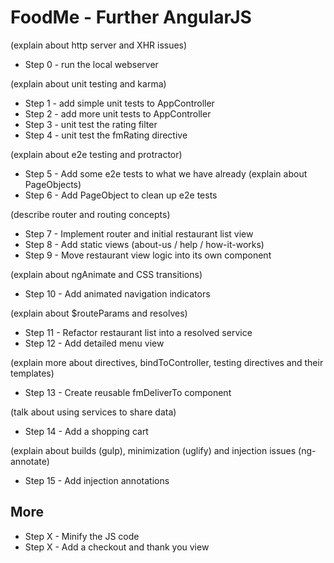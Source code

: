 # FoodMe - Further AngularJS

(explain about http server and XHR issues)
* Step 0 - run the local webserver

(explain about unit testing and karma)
* Step 1 - add simple unit tests to AppController
* Step 2 - add more unit tests to AppController
* Step 3 - unit test the rating filter
* Step 4 - unit test the fmRating directive

(explain about e2e testing and protractor)
* Step 5 - Add some e2e tests to what we have already
(explain about PageObjects)
* Step 6 - Add PageObject to clean up e2e tests

(describe router and routing concepts)
* Step 7 - Implement router and initial restaurant list view
* Step 8 - Add static views (about-us / help / how-it-works)
* Step 9 - Move restaurant view logic into its own component

(explain about ngAnimate and CSS transitions)
* Step 10 - Add animated navigation indicators

(explain about $routeParams and resolves)
* Step 11 - Refactor restaurant list into a resolved service
* Step 12 - Add detailed menu view

(explain more about directives, bindToController, testing directives and their templates)
* Step 13 - Create reusable fmDeliverTo component

(talk about using services to share data)
* Step 14 - Add a shopping cart

(explain about builds (gulp), minimization (uglify) and injection issues (ng-annotate)
* Step 15 - Add injection annotations

## More

* Step X - Minify the JS code
* Step X - Add a checkout and thank you view

